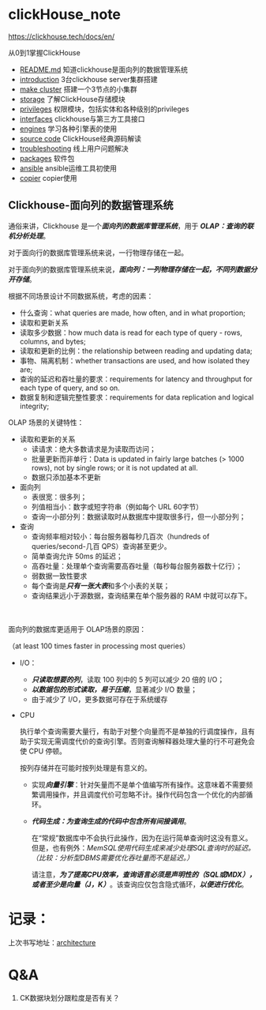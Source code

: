 # clickHouse_note

https://clickhouse.tech/docs/en/

从0到1掌握ClickHouse
- [README.md](README.md)  知道clickhouse是面向列的数据管理系统
- [introduction](introduction)  3台clickhouse server集群搭建
- [make cluster](make-cluster)  搭建一个3节点的小集群
- [storage](storage) 了解ClickHouse存储模块
- [privileges](privileges) 权限模块，包括实体和各种级别的privileges
- [interfaces](interfaces) clickhouse与第三方工具接口
- [engines](engines) 学习各种引擎表的使用
- [source code](source-code) ClickHouse经典源码解读
- [troubleshooting](trouleshooting) 线上用户问题解决
- [packages](packages) 软件包
- [ansible](ansible) ansible运维工具初使用
- [copier](copier) copier使用

## Clickhouse-面向列的数据管理系统
通俗来讲，Clickhouse 是一个<em><b>面向列的数据库管理系统</b></em>，用于 <em><b>OLAP：查询的联机分析处理</b></em>。

对于面向行的数据库管理系统来说，一行物理存储在一起。

对于面向列的数据库管理系统来说，<em><b>面向列：一列物理存储在一起，不同列数据分开存储</b></em>。

根据不同场景设计不同数据系统，考虑的因素：
- 什么查询：what queries are made, how often, and in what proportion;
- 读取和更新关系
- 读取多少数据：how much data is read for each type of query - rows, columns, and bytes;
- 读取和更新的比例：the relationship between reading and updating data;
- 事物、隔离机制：whether transactions are used, and how isolated they are;
- 查询的延迟和吞吐量的要求：requirements for latency and throughput for each type of query, and so on.
- 数据复制和逻辑完整性要求：requirements for data replication and logical integrity;


OLAP 场景的关键特性：
- 读取和更新的关系
    - 读请求：绝大多数请求是为读取而访问；
    - 批量更新而非单行：Data is updated in fairly large batches (> 1000 rows), not by single rows; or it is not updated at all.
    - 数据只添加基本不更新
- 面向列
    - 表很宽：很多列；
    - 列值相当小：数字或短字符串（例如每个 URL 60字节）
    - 查询一小部分列：数据读取时从数据库中提取很多行，但一小部分列；
- 查询
    - 查询频率相对较小：每台服务器每秒几百次（hundreds of queries/second-几百 QPS）查询甚至更少。
    - 简单查询允许 50ms 的延迟；
    - 高吞吐量：处理单个查询需要高吞吐量（每秒每台服务器数十亿行）；
    - 弱数据一致性要求
    - 每个查询是<em><b>只有一张大表</b></em>和多个小表的关联；
    - 查询结果远小于源数据，查询结果在单个服务器的 RAM 中就可以存下。

<br><br>
面向列的数据库更适用于 OLAP场景的原因：

（at least 100 times faster in processing most queries）
- I/O：
    - <em><b>只读取想要的列</b></em>，读取 100 列中的 5 列可以减少 20 倍的 I/O；
    - <em><b>以数据包的形式读取，易于压缩</b></em>，显著减少 I/O 数量；
    - 由于减少了 I/O，更多数据可存在于系统缓存
    
- CPU
  
  执行单个查询需要大量行，有助于对整个向量而不是单独的行调度操作，且有助于实现无需调度代价的查询引擎。否则查询解释器处理大量的行不可避免会使 CPU 停顿。
  
  按列存储并在可能时按列处理是有意义的。
  
  - 实现<em><b>向量引擎</b></em>：针对矢量而不是单个值编写所有操作。这意味着不需要频繁调用操作，并且调度代价可忽略不计。操作代码包含一个优化的内部循环。
  - <em><b>代码生成：为查询生成的代码中包含所有间接调用</b></em>。

    在“常规”数据库中不会执行此操作，因为在运行简单查询时这没有意义。但是，也有例外：<em>MemSQL使用代码生成来减少处理SQL查询时的延迟。 （比较：分析型DBMS需要优化吞吐量而不是延迟。）</em>
    
    请注意，<em><b>为了提高CPU效率，查询语言必须是声明性的（SQL或MDX），或者至少是向量（J，K）</b></em>。该查询应仅包含隐式循环，<em><b>以便进行优化</b></em>。
    
# 记录：
上次书写地址：[architecture](source-code/day2-architecture.md)

# Q&A
1. CK数据块划分跟粒度是否有关？